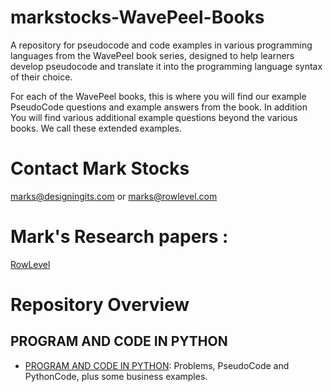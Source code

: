 # markstocks-WavePeel-Books
A repository for pseudocode and code examples in various programming languages from the WavePeel book series, designed to help learners develop pseudocode and translate it into the programming language syntax of their choice.

For each of the  WavePeel books,  this is where you will find our example PseudoCode questions and example answers from the book. In addition  You will find various additional example questions beyond the various books. We call these extended examples.

# Contact Mark Stocks
marks@designingits.com or marks@rowlevel.com

# Mark's Research papers :
[RowLevel](https://rowlevel.com)

# Repository Overview

## PROGRAM AND CODE IN PYTHON
- [PROGRAM AND CODE IN PYTHON](./PROGRAM%20AND%20CODE%20IN%20PYTHON/): Problems, PseudoCode and PythonCode, plus some business examples.

